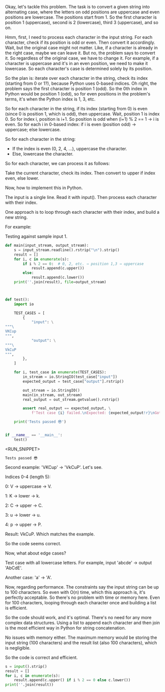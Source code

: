 <think>
Okay, let's tackle this problem. The task is to convert a given string into alternating case, where the letters on odd positions are uppercase and even positions are lowercase. The positions start from 1. So the first character is position 1 (uppercase), second is 2 (lowercase), third 3 (uppercase), and so on.

Hmm, first, I need to process each character in the input string. For each character, check if its position is odd or even. Then convert it accordingly. Wait, but the original case might not matter. Like, if a character is already in the right case, maybe we can leave it. But no, the problem says to convert it. So regardless of the original case, we have to change it. For example, if a character is uppercase and it's in an even position, we need to make it lowercase. So each character's case is determined solely by its position.

So the plan is: iterate over each character in the string, check its index (starting from 0 or 1?), because Python uses 0-based indices. Oh right, the problem says the first character is position 1 (odd). So the 0th index in Python would be position 1 (odd), so for even positions in the problem's terms, it's when the Python index is 1, 3, etc.

So for each character in the string, if its index (starting from 0) is even (since 0 is position 1, which is odd), then uppercase. Wait, position 1 is index 0. So for index i, position is i+1. So position is odd when (i+1) % 2 == 1 → i is even. So for each i in 0-based index: if i is even (position odd) → uppercase; else lowercase.

So for each character in the string:

- If the index is even (0, 2, 4, ...), uppercase the character.
- Else, lowercase the character.

So for each character, we can process it as follows:

Take the current character, check its index. Then convert to upper if index even, else lower.

Now, how to implement this in Python.

The input is a single line. Read it with input(). Then process each character with their index.

One approach is to loop through each character with their index, and build a new string.

For example:

Testing against sample input 1.

```python
def main(input_stream, output_stream):
    s = input_stream.readline().rstrip("\n").strip()
    result = []
    for i, c in enumerate(s):
        if i % 2 == 0:  # 0, 2, etc. → position 1,3 → uppercase
            result.append(c.upper())
        else:
            result.append(c.lower())
    print(''.join(result), file=output_stream)



def test():
    import io

    TEST_CASES = [
        {
            "input": \
"""\
VKCup
""",
            "output": \
"""\
VkCuP
""",
        }, 
    ]

    for i, test_case in enumerate(TEST_CASES):
        in_stream = io.StringIO(test_case["input"])
        expected_output = test_case["output"].rstrip()

        out_stream = io.StringIO()
        main(in_stream, out_stream)
        real_output = out_stream.getvalue().rstrip()

        assert real_output == expected_output, \
            f'Test case {i} failed.\nExpected: {expected_output!r}\nGot: {real_output!r}'

    print('Tests passed 😎')


if __name__ == '__main__':
    test()


```

<RUN_SNIPPET>
```output
Tests passed 😎

```

Second example: 'VKCup' → 'VkCuP'. Let's see.

Indices 0-4 (length 5):

0: V → uppercase → V.

1: K → lower → k.

2: C → upper → C.

3: u → lower → u.

4: p → upper → P.

Result: VkCuP. Which matches the example.

So the code seems correct.

Now, what about edge cases?

Test case with all lowercase letters. For example, input 'abcde' → output 'AbCdE'.

Another case: 'a' → 'A'.

Now, regarding performance. The constraints say the input string can be up to 100 characters. So even with O(n) time, which this approach is, it's perfectly acceptable. So there's no problem with time or memory here. Even for 100 characters, looping through each character once and building a list is efficient.

So the code should work, and it's optimal. There's no need for any more complex data structures. Using a list to append each character and then join is the most efficient way in Python for string concatenation.

No issues with memory either. The maximum memory would be storing the input string (100 characters) and the result list (also 100 characters), which is negligible.

So the code is correct and efficient.
</think>

```python
s = input().strip()
result = []
for i, c in enumerate(s):
    result.append(c.upper() if i % 2 == 0 else c.lower())
print(''.join(result))
```
